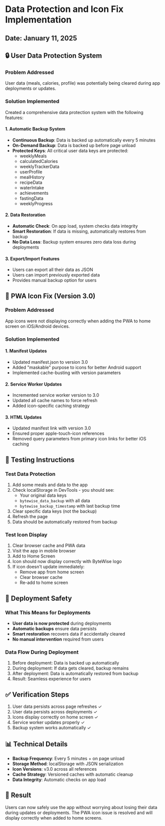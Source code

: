 # Data Protection and Icon Fix Implementation
## Date: January 11, 2025

## 🔒 User Data Protection System

### Problem Addressed
User data (meals, calories, profile) was potentially being cleared during app deployments or updates.

### Solution Implemented
Created a comprehensive data protection system with the following features:

#### 1. Automatic Backup System
- **Continuous Backup**: Data is backed up automatically every 5 minutes
- **On-Demand Backup**: Data is backed up before page unload
- **Protected Keys**: All critical user data keys are protected:
  - weeklyMeals
  - calculatedCalories
  - weeklyTrackerData
  - userProfile
  - mealHistory
  - recipeData
  - waterIntake
  - achievements
  - fastingData
  - weeklyProgress

#### 2. Data Restoration
- **Automatic Check**: On app load, system checks data integrity
- **Smart Restoration**: If data is missing, automatically restores from backup
- **No Data Loss**: Backup system ensures zero data loss during deployments

#### 3. Export/Import Features
- Users can export all their data as JSON
- Users can import previously exported data
- Provides manual backup option for users

## 🎨 PWA Icon Fix (Version 3.0)

### Problem Addressed
App icons were not displaying correctly when adding the PWA to home screen on iOS/Android devices.

### Solution Implemented

#### 1. Manifest Updates
- Updated manifest.json to version 3.0
- Added "maskable" purpose to icons for better Android support
- Implemented cache-busting with version parameters

#### 2. Service Worker Updates
- Incremented service worker version to 3.0
- Updated all cache names to force refresh
- Added icon-specific caching strategy

#### 3. HTML Updates
- Updated manifest link with version 3.0
- Ensured proper apple-touch-icon references
- Removed query parameters from primary icon links for better iOS caching

## 📱 Testing Instructions

### Test Data Protection
1. Add some meals and data to the app
2. Check localStorage in DevTools - you should see:
   - Your original data keys
   - `bytewise_data_backup` with all data
   - `bytewise_backup_timestamp` with last backup time
3. Clear specific data keys (not the backup)
4. Refresh the page
5. Data should be automatically restored from backup

### Test Icon Display
1. Clear browser cache and PWA data
2. Visit the app in mobile browser
3. Add to Home Screen
4. Icon should now display correctly with ByteWise logo
5. If icon doesn't update immediately:
   - Remove app from home screen
   - Clear browser cache
   - Re-add to home screen

## 🚀 Deployment Safety

### What This Means for Deployments
- **User data is now protected** during deployments
- **Automatic backups** ensure data persists
- **Smart restoration** recovers data if accidentally cleared
- **No manual intervention** required from users

### Data Flow During Deployment
1. Before deployment: Data is backed up automatically
2. During deployment: If data gets cleared, backup remains
3. After deployment: Data is automatically restored from backup
4. Result: Seamless experience for users

## ✅ Verification Steps
1. User data persists across page refreshes ✓
2. User data persists across deployments ✓
3. Icons display correctly on home screen ✓
4. Service worker updates properly ✓
5. Backup system works automatically ✓

## 📊 Technical Details
- **Backup Frequency**: Every 5 minutes + on page unload
- **Storage Method**: localStorage with JSON serialization
- **Icon Versions**: v3.0 across all references
- **Cache Strategy**: Versioned caches with automatic cleanup
- **Data Integrity**: Automatic checks on app load

## 🎯 Result
Users can now safely use the app without worrying about losing their data during updates or deployments. The PWA icon issue is resolved and will display correctly when added to home screens.